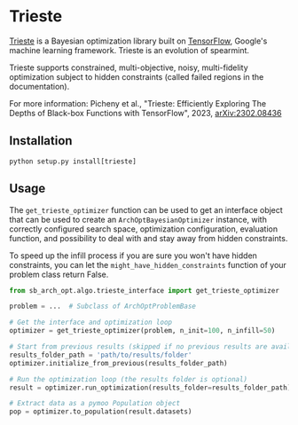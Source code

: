 # Trieste

[Trieste](https://secondmind-labs.github.io/trieste/1.0.0/index.html) is a Bayesian optimization library built on
[TensorFlow](https://www.tensorflow.org/), Google's machine learning framework. Trieste is an evolution of spearmint.

Trieste supports constrained, multi-objective, noisy, multi-fidelity optimization subject to hidden constraints (called
failed regions in the documentation).

For more information:
Picheny et al., "Trieste: Efficiently Exploring The Depths of Black-box Functions with TensorFlow", 2023,
[arXiv:2302.08436](https://arxiv.org/abs/2302.08436)

## Installation

```
python setup.py install[trieste]
```

## Usage

The `get_trieste_optimizer` function can be used to get an interface object that can be used to create an
`ArchOptBayesianOptimizer` instance, with correctly configured search space, optimization configuration, evaluation
function, and possibility to deal with and stay away from hidden constraints.

To speed up the infill process if you are sure you won't have hidden constraints, you can let the
`might_have_hidden_constraints` function of your problem class return False.

```python
from sb_arch_opt.algo.trieste_interface import get_trieste_optimizer

problem = ...  # Subclass of ArchOptProblemBase

# Get the interface and optimization loop
optimizer = get_trieste_optimizer(problem, n_init=100, n_infill=50)

# Start from previous results (skipped if no previous results are available)
results_folder_path = 'path/to/results/folder'
optimizer.initialize_from_previous(results_folder_path)

# Run the optimization loop (the results folder is optional)
result = optimizer.run_optimization(results_folder=results_folder_path)

# Extract data as a pymoo Population object
pop = optimizer.to_population(result.datasets)
```
